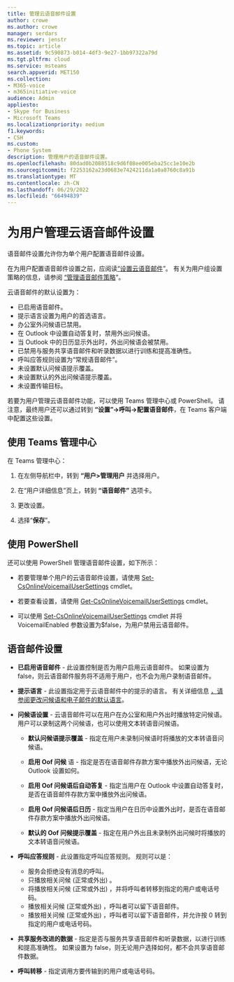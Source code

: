 ```yaml
---
title: 管理云语音邮件设置
author: crowe
ms.author: crowe
manager: serdars
ms.reviewer: jenstr
ms.topic: article
ms.assetid: 9c590873-b014-4df3-9e27-1bb97322a79d
ms.tgt.pltfrm: cloud
ms.service: msteams
search.appverid: MET150
ms.collection:
- M365-voice
- m365initiative-voice
audience: Admin
appliesto:
- Skype for Business
- Microsoft Teams
ms.localizationpriority: medium
f1.keywords:
- CSH
ms.custom:
- Phone System
description: 管理用户的语音邮件设置。
ms.openlocfilehash: 80dad0b2088518c9d6f08ee005eba25cc1e10e2b
ms.sourcegitcommit: f2253162a23d0683e7424211da1a0a8760c8a91b
ms.translationtype: MT
ms.contentlocale: zh-CN
ms.lasthandoff: 06/29/2022
ms.locfileid: "66494839"
---
```

# <a name="manage-cloud-voicemail-settings-for-users"></a>为用户管理云语音邮件设置

语音邮件设置允许你为单个用户配置语音邮件设置。

在为用户配置语音邮件设置之前，应阅读[“设置云语音邮件](set-up-phone-system-voicemail.md)”。 有关为用户组设置策略的信息，请参阅 [“管理语音邮件策略](manage-voicemail-policies.md)”。

云语音邮件的默认设置为：

- 已启用语音邮件。
- 提示语言设置为用户的首选语言。
- 办公室外问候语已禁用。
- 在 Outlook 中设置自动答复时，禁用外出问候语。
- 当 Outlook 中的日历显示外出时，外出问候语会被禁用。
- 已禁用与服务共享语音邮件和听录数据以进行训练和提高准确性。
- 呼叫应答规则设置为“常规语音邮件”。
- 未设置默认问候语提示覆盖。
- 未设置默认的外出问候语提示覆盖。
- 未设置传输目标。


若要为用户管理云语音邮件功能，可以使用 Teams 管理中心或 PowerShell。 请注意，最终用户还可以通过转到 **“设置”->呼叫->配置语音邮件**，在 Teams 客户端中配置这些设置。

## <a name="use-teams-admin-center"></a>使用 Teams 管理中心

在 Teams 管理中心：

1.  在左侧导航栏中，转到 **“用户>管理用户** 并选择用户。

2.  在“用户详细信息”页上，转到 **“语音邮件”** 选项卡。

3.  更改设置。

4.  选择“**保存**”。


## <a name="use-powershell"></a>使用 PowerShell

还可以使用 PowerShell 管理语音邮件设置，如下所示：

- 若要管理单个用户的云语音邮件设置，请使用 [Set-CsOnlineVoicemailUserSettings](/powershell/module/skype/set-csonlinevoicemailusersettings) cmdlet。 

- 若要查看设置，请使用 [Get-CsOnlineVoicemailUserSettings](/powershell/module/skype/get-csonlinevoicemailusersettings) cmdlet。

- 可以使用 [Set-CsOnlineVoicemailUserSettings](/powershell/module/skype/set-csonlinevoicemailusersettings) cmdlet 并将 VoicemailEnabled 参数设置为$false，为用户禁用云语音邮件。 

## <a name="voicemail-settings"></a>语音邮件设置

- **已启用语音邮件** - 此设置控制是否为用户启用云语音邮件。 如果设置为 false，则云语音邮件服务将不适用于用户，也不会为用户录制语音邮件。

- **提示语言** - 此设置指定用于云语音邮件中的提示的语言。 有关详细信息 [，请参阅更改问候语和电子邮件的默认语言](change-the-default-language-for-greetings-and-emails.md)。

- **问候语设置** - 云语音邮件可以在用户在办公室和用户外出时播放特定问候语。 用户可以录制这两个问候语，也可以使用文本转语音问候语。

  - **默认问候语提示覆盖** - 指定在用户未录制问候语时将播放的文本转语音问候语。

  - **启用 Oof 问候** 语 - 指定是否在语音邮件存款方案中播放外出问候语，无论 Outlook 设置如何。

  - **启用 Oof 问候语后自动答复** - 指定当用户在 Outlook 中设置自动答复时，是否在语音邮件存款方案中播放外出问候语。

  - **启用 Oof 问候语后日历** - 指定当用户在日历中设置外出时，是否在语音邮件存款方案中播放外出问候语。

  - **默认的 Oof 问候提示覆盖** - 指定在用户外出且未录制外出问候时将播放的文本转语音问候语。

- **呼叫应答规则** - 此设置指定呼叫应答规则。 规则可以是：
  - 服务会拒绝没有消息的呼叫。
  - 只播放相关问候 (正常或外出) 。
  - 将播放相关问候 (正常或外出) ，并将呼叫者转移到指定的用户或电话号码。
  -  播放相关问候 (正常或外出) ，呼叫者可以留下语音邮件。
  - 播放相关问候 (正常或外出) ，呼叫者可以留下语音邮件，并允许按 0 转到指定的用户或电话号码。

- **共享服务改进的数据** - 指定是否与服务共享语音邮件和听录数据，以进行训练和提高准确性。 如果设置为 false，则无论用户选择如何，都不会共享语音邮件数据。

- **呼叫转移** - 指定调用方要传输到的用户或电话号码。



